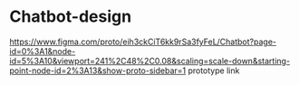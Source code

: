 # Chatbot-design
https://www.figma.com/proto/eih3ckCiT6kk9rSa3fyFeL/Chatbot?page-id=0%3A1&node-id=5%3A10&viewport=241%2C48%2C0.08&scaling=scale-down&starting-point-node-id=2%3A13&show-proto-sidebar=1
prototype link
